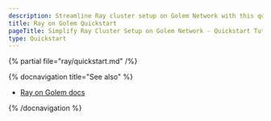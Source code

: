 ```yaml
---
description: Streamline Ray cluster setup on Golem Network with this quickstart guide.
title: Ray on Golem Quickstart
pageTitle: Simplify Ray Cluster Setup on Golem Network - Quickstart Tutorial
type: Quickstart
---
```


{% partial file="ray/quickstart.md" /%}

{% docnavigation title="See also" %}

- [Ray on Golem docs](/docs/ja/creators/ray)

{% /docnavigation %}
